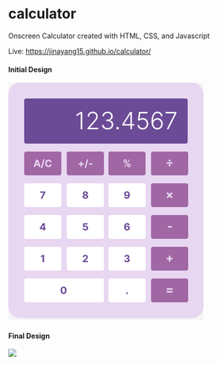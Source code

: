# calculator
Onscreen Calculator created with HTML, CSS, and Javascript

Live: https://jinayang15.github.io/calculator/
#### Initial Design
![](/images/calculator-design.png)
#### Final Design
![](final-calculator-design.png)
